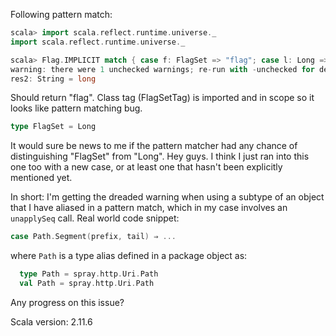 Following pattern match:

```scala
scala> import scala.reflect.runtime.universe._
import scala.reflect.runtime.universe._

scala> Flag.IMPLICIT match { case f: FlagSet => "flag"; case l: Long => "long" }
warning: there were 1 unchecked warnings; re-run with -unchecked for details
res2: String = long
```

Should return "flag". Class tag (FlagSetTag) is imported and in scope so it looks like pattern matching bug.
```scala
type FlagSet = Long
```
It would sure be news to me if the pattern matcher had any chance of distinguishing "FlagSet" from "Long".
Hey guys. I think I just ran into this one too with a new case, or at least one that hasn't been explicitly mentioned yet. 

In short: I'm getting the dreaded warning when using a subtype of an object that I have aliased in a pattern match, which in my case involves an `unapplySeq` call. Real world code snippet:

```scala
case Path.Segment(prefix, tail) ⇒ ...
```

where `Path` is a type alias defined in a package object as:

```scala
  type Path = spray.http.Uri.Path
  val Path = spray.http.Uri.Path
```

Any progress on this issue?

Scala version: 2.11.6
